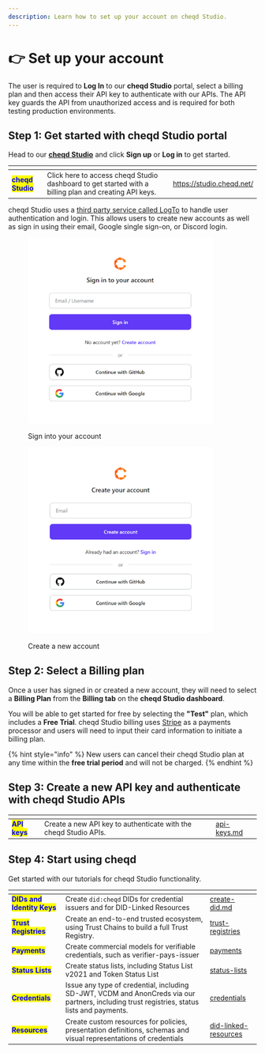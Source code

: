 ```yaml
---
description: Learn how to set up your account on cheqd Studio.
---
```


# 👉 Set up your account

The user is required to **Log In** to our **cheqd Studio** portal, select a billing plan and then access their API key to authenticate with our APIs. The API key guards the API from unauthorized access and is required for both testing production environments.

## Step 1: Get started with cheqd Studio portal

Head to our [**cheqd Studio**](https://studio.cheqd.net/) and click **Sign up** or **Log in** to get started.

<table data-card-size="large" data-view="cards"><thead><tr><th></th><th></th><th data-hidden data-card-target data-type="content-ref"></th></tr></thead><tbody><tr><td><mark style="color:blue;"><strong>cheqd Studio</strong></mark></td><td>Click here to access cheqd Studio dashboard to get started with a billing plan and creating API keys. </td><td><a href="https://studio.cheqd.net/">https://studio.cheqd.net/</a></td></tr></tbody></table>

cheqd Studio uses a [third party service called LogTo](https://logto.io/) to handle user authentication and login. This allows users to create new accounts as well as sign in using their email, Google single sign-on, or Discord login.&#x20;

<div align="left">

<figure><img src="../../.gitbook/assets/Credential Service Sign In.png" alt="" width="375"><figcaption><p>Sign into your account</p></figcaption></figure>

 

<figure><img src="../../.gitbook/assets/Credential Service Sign up.png" alt="" width="375"><figcaption><p>Create a new account</p></figcaption></figure>

</div>

## Step 2: Select a Billing plan

Once a user has signed in or created a new account, they will need to select a **Billing Plan** from the **Billing tab** on the **cheqd Studio dashboard**.&#x20;

You will be able to get started for free by selecting the **"Test"** plan, which includes a **Free Trial**. cheqd Studio billing uses [Stripe](https://stripe.com/au) as a payments processor and users will need to input their card information to initiate a billing plan.&#x20;

{% hint style="info" %}
New users can cancel their cheqd Studio plan at any time within the **free trial period** and will not be charged.
{% endhint %}

## Step 3: Create a new API key and authenticate with cheqd Studio APIs

<table data-card-size="large" data-view="cards"><thead><tr><th></th><th></th><th data-hidden data-card-target data-type="content-ref"></th></tr></thead><tbody><tr><td><mark style="color:blue;"><strong>API keys</strong></mark></td><td>Create a new API key to authenticate with the cheqd Studio APIs.</td><td><a href="api-keys.md">api-keys.md</a></td></tr></tbody></table>

## Step 4: Start using cheqd

Get started with our tutorials for cheqd Studio functionality.

<table data-view="cards"><thead><tr><th></th><th></th><th data-hidden data-card-target data-type="content-ref"></th></tr></thead><tbody><tr><td><mark style="color:blue;"><strong>DIDs and Identity Keys</strong></mark></td><td>Create <code>did:cheqd</code> DIDs for credential issuers and for DID-Linked Resources</td><td><a href="../../studio/dids/create-did.md">create-did.md</a></td></tr><tr><td><mark style="color:blue;"><strong>Trust Registries</strong></mark></td><td>Create an end-to-end trusted ecosystem, using Trust Chains to build a full Trust Registry.</td><td><a href="../../studio/trust-registries/">trust-registries</a></td></tr><tr><td><mark style="color:blue;"><strong>Payments</strong></mark></td><td>Create commercial models for verifiable credentials, such as verifier-pays-issuer</td><td><a href="../../studio/payments/">payments</a></td></tr><tr><td><mark style="color:blue;"><strong>Status Lists</strong></mark></td><td>Create status lists, including Status List v2021 and Token Status List</td><td><a href="../../studio/status-lists/">status-lists</a></td></tr><tr><td><mark style="color:blue;"><strong>Credentials</strong></mark></td><td>Issue any type of credential, including SD-JWT, VCDM and AnonCreds via our partners, including trust registries, status lists and payments.</td><td><a href="../../studio/credentials/">credentials</a></td></tr><tr><td><mark style="color:blue;"><strong>Resources</strong></mark></td><td>Create custom resources for policies, presentation definitions, schemas and visual representations of credentials</td><td><a href="../../studio/did-linked-resources/">did-linked-resources</a></td></tr></tbody></table>
